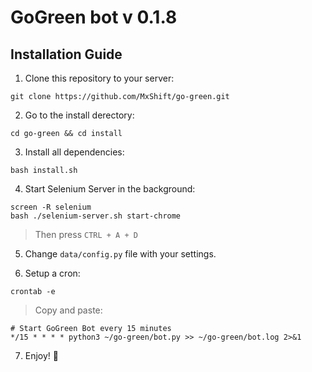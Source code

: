 # GoGreen bot v 0.1.8
## Installation Guide

1. Clone this repository to your server:
```
git clone https://github.com/MxShift/go-green.git
```

2. Go to the install derectory:
```
cd go-green && cd install
```

3. Install all dependencies:
```
bash install.sh
```

4. Start Selenium Server in the background:
```
screen -R selenium
bash ./selenium-server.sh start-chrome
```
> Then press `CTRL + A + D`

5. Change `data/config.py` file with your settings.

6. Setup a cron:
```
crontab -e
```
> Copy and paste:
```
# Start GoGreen Bot every 15 minutes
*/15 * * * * python3 ~/go-green/bot.py >> ~/go-green/bot.log 2>&1
```

7. Enjoy! :tada: